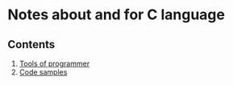 # Notes about and for C language

## Contents

1. [Tools of programmer](Tools_notes.md)  
2. [Code samples](Code_notes.md)
